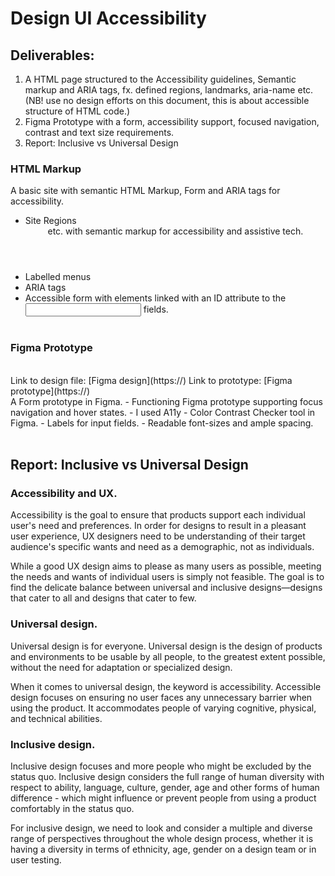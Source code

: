 # Design UI Accessibility

## Deliverables:

1. A HTML page structured to the Accessibility guidelines, Semantic markup and ARIA tags, fx. defined regions, landmarks, aria-name etc. (NB! use no design efforts on this document, this is about accessible structure of HTML code.)
2. Figma Prototype with a form, accessibility support, focused navigation, contrast and text size requirements.
3. Report: Inclusive vs Universal Design

### HTML Markup

A basic site with semantic HTML Markup, Form and ARIA tags for accessibility.

- Site Regions <header> <nav> <main> <section> <footer> etc. with semantic markup for accessibility and assistive tech.
- Labelled menus
- ARIA tags
- Accessible form with <label> elements linked with an ID attribute to the <input> fields.
  <br>
  <br>

### Figma Prototype

<br>
Link to design file: [Figma design](https://)
Link to prototype: [Figma prototype](https://)
<br>
A Form prototype in Figma.
- Functioning Figma prototype supporting focus navigation and hover states.
- I used A11y - Color Contrast Checker tool in Figma.
- Labels for input fields.
- Readable font-sizes and ample spacing.
<br>
<br>

## Report: Inclusive vs Universal Design

### Accessibility and UX.

Accessibility is the goal to ensure that products support each individual user's need and preferences. ‌In order for designs to result in a pleasant user experience, UX designers need to be understanding of their target audience's specific wants and need as a demographic, not as individuals.

While a good UX design aims to please as many users as possible, meeting the needs and wants of individual users is simply not feasible. The goal is to find the delicate balance between universal and inclusive designs—designs that cater to all and designs that cater to few.

### Universal design.

Universal design is for everyone. Universal design is the design of products and environments to be usable by all people, to the greatest extent possible, without the need for adaptation or specialized design.

When it comes to universal design, the keyword is accessibility. Accessible design focuses on ensuring no user faces any unnecessary barrier when using the product. It accommodates people of varying cognitive, physical, and technical abilities.

### Inclusive design.

Inclusive design focuses and more people who might be excluded by the status quo. Inclusive design considers the full range of human diversity with respect to ability, language, culture, gender, age and other forms of human difference - which might influence or prevent people from using a product comfortably in the status quo.

For inclusive design, we need to look and consider a multiple and diverse range of perspectives throughout the whole design process, whether it is having a diversity in terms of ethnicity, age, gender on a design team or in user testing.
